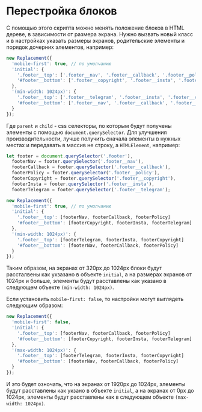# Перестройка блоков

С помощью этого скрипта можно менять положение блоков в HTML дереве, в зависимости от размера экрана.
Нужно вызвать новый класс и в настройках указать размеры экранов, родительские элементы и порядок дочерних элементов, например:
```javascript
new Replacement({
  'mobile-first': true, // по умолчанию
  'initial': {
    '.footer__top': ['.footer__nav', '.footer__callback', '.footer__policy']
    '#footer__bottom': ['.footer__copyright', '.footer__insta', '.footer__telegram']
  },
  '(min-width: 1024px)': {
    '.footer__top': ['.footer__telegram', '.footer__insta', '.footer__copyright']
    '#footer__bottom': ['.footer__nav', '.footer__callback', '.footer__policy']
  }
});
```
Где `parent` и `child` - css селекторы, по которым будут получены элементы с помощью `document.querySelector`.
Для улучшения производительности, лучше получить сначала элементы в нужных местах и передавать в массив не строку, а `HTMLElement`, например:
```javascript
let footer = document.querySelector('.footer'),
  footerNav = footer.querySelector('.footer__nav'),
  footerCallback = footer.querySelector('.footer__callback'),
  footerPolicy = footer.querySelector('.footer__policy'),
  footerCopyright = footer.querySelector('.footer__copyright'),
  footerInsta = footer.querySelector('.footer__insta'),
  footerTelegram = footer.querySelector('.footer__telegram');

new Replacement({
  'mobile-first': true, // по умолчанию
  'initial': {
    '.footer__top': [footerNav, footerCallback, footerPolicy]
    '#footer__bottom': [footerCopyright, footerInsta, footerTelegram]
  },
  '(min-width: 1024px)': {
    '.footer__top': [footerTelegram, footerInsta, footerCopyright]
    '#footer__bottom': [footerNav, footerCallback, footerPolicy]
  }
});
```
Таким образом, на экранах от 320px до 1024px блоки будут рассталвены как укзазано в объекте `initial`, а на размерах экранов от 1024px и больше, элементы будут расставлены как указано в следующем объекте `(min-width: 1024px)`.

Если установить `mobile-first: false`, то настройки могут выглядеть следующим образом:
```javascript
new Replacement({
  'mobile-first': false,
  'initial': {
    '.footer__top': [footerNav, footerCallback, footerPolicy]
    '#footer__bottom': [footerCopyright, footerInsta, footerTelegram]
  },
  '(max-width: 1024px)': {
    '.footer__top': [footerTelegram, footerInsta, footerCopyright]
    '#footer__bottom': [footerNav, footerCallback, footerPolicy]
  }
});
```
И это будет озночать, что на экранах от 1920px до 1024px, элементы будут расставлены как укзано в объекте `initial`, а на экранах от 0px до 1024px, элементы будут расставлены как в следующем объекте `(max-width: 1024px)`.